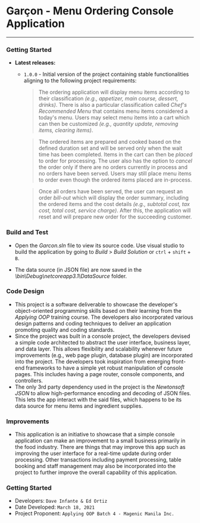 # Garçon - Menu Ordering Console Application
---

### Getting Started
- **Latest releases:**
	- `1.0.0`  - Initial version of the project containing stable functionalities aligning to the following project requirements:
        > The ordering application will display menu items according to their classification _(e.g., appetizer, main course, dessert, drinks)_. There is also a particular classification called _Chef's Recommended Menu_ that contains menu items considered a today's menu. Users may select menu items into a cart which can then be customized _(e.g., quantity update, removing items, clearing items)_. 

		> The ordered items are prepared and cooked based on the defined duration set and will be served only when the wait time has been completed. Items in the cart can then be _placed_ to order for processing. The user also has the option to _cancel_ the order only if there are no orders currently in process and no orders have been served. Users may still place menu items to order even though the ordered items placed are in-process. 
		
		> Once all orders have been served, the user can request an order _bill-out_ which will display the order summary, including the ordered items and the cost details _(e.g., subtotal cost, tax cost, total cost, service charge)_. After this, the application will reset and will prepare new order for the succeeding customer.

### Build and Test
- Open the _Garcon.sln_ file to view its source code. Use visual studio to build the application by going to _Build_ > _Build Solution_ or `ctrl` + `shift` + `B`. 

- The data source (in JSON file) are now saved in the _\bin\Debug\netcoreapp3.1\DataSource_ folder. 

### Code Design
- This project is a software deliverable to showcase the developer's object-oriented programming skills based on their learning from the _Applying OOP_ training course. The developers also incorporated various design patterns and coding techniques to deliver an application promoting quality and coding standards.
- Since the project was built in a console project, the developers devised a simple code architected to abstract the user interface, business layer, and data layer. This allows flexibility and scalability whenever future improvements (e.g., web page plugin, database plugin) are incorporated into the project. The developers took inspiration from emerging front-end frameworks to have a simple yet robust manipulation of console pages. This includes having a page router, console components, and controllers.
- The only 3rd party dependency used in the project is the _Newtonsoft JSON_ to allow high-performance encoding and decoding of JSON files. This lets the app interact with the said files, which happens to be its data source for menu items and ingredient supplies.

### Improvements
- This application is an initiative to showcase that a simple console application can make an improvement to a small business primarily in the food industry. There are things that may improve this app such as improving the user interface for a real-time update during order processing. Other transactions including payment processing, table booking and staff management may also be incorporated into the project to further improve the overall capability of this application.

### Getting Started
- Developers: `Dave Infante & Ed Ortiz`
- Date Developed: `March 18, 2021`
- Project Proponent: `Applying OOP Batch 4 - Magenic Manila Inc.`
